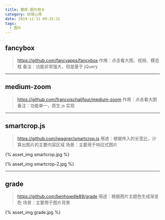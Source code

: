 ```yaml
---
title: 酷库-图片相关
category: 前端心得
date: 2019-11-11 09:25:31
tags:
  - 图片
---
```


## fancybox
> https://github.com/fancyapps/fancybox
> 作用：点击看大图、视频、模态框
> 备注：功能非常强大，但是基于 jQuery

----------------------------------------

## medium-zoom
> https://github.com/francoischalifour/medium-zoom
> 作用：点击看大图
> 备注：功能单一，原生 js 实现

----------------------------------------

## smartcrop.js
> https://github.com/jwagner/smartcrop.js
> 用途：根据传入的长宽比，计算出图片的主要内容区域
> 场景：主要用于响应式图片

{% asset_img smartcrop.jpg %}


{% asset_img smartcrop-2.jpg %}

----------------------------------------

## grade
> https://github.com/benhowdle89/grade
> 用途：根据图片主题色生成渐变色
> 场景：主要用于图片背景

{% asset_img grade.jpg %}
